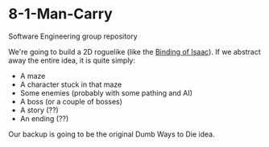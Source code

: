 # 8-1-Man-Carry
Software Engineering group repository

We're going to build a 2D roguelike (like the [Binding of Isaac](https://store.steampowered.com/app/113200/The_Binding_of_Isaac/)). If we abstract away the entire idea, it is quite simply:
- A maze
- A character stuck in that maze
- Some enemies (probably with some pathing and AI)
- A boss (or a couple of bosses)
- A story (??)
- An ending (??)

Our backup is going to be the original Dumb Ways to Die idea.
